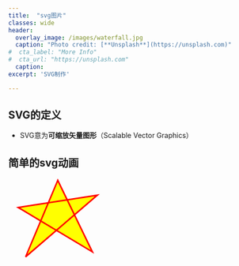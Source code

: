 ```yaml
---
title:  "svg图片"
classes: wide
header:
  overlay_image: /images/waterfall.jpg 
  caption: "Photo credit: [**Unsplash**](https://unsplash.com)"
#  cta_label: "More Info" 
#  cta_url: "https://unsplash.com"
  caption:
excerpt: 'SVG制作'

---
```




## SVG的定义  

- SVG意为**可缩放矢量图形**（Scalable Vector Graphics）

## 简单的svg动画

<svg  width="350" height="350">
  <polygon points="100,5 35,160 180,35 20,60 170,150" 
style="fill:yellow;stroke:red;stroke-width:3;fill-rule:yellow;"/>
</svg>

